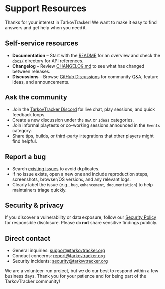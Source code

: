 # Support Resources

Thanks for your interest in TarkovTracker! We want to make it easy to find answers and get help when you need it.

## Self-service resources
- **Documentation** – Start with the [README](README.md) for an overview and check the [`docs/`](docs/) directory for API references.
- **Changelog** – Review [CHANGELOG.md](CHANGELOG.md) to see what has changed between releases.
- **Discussions** – Browse [GitHub Discussions](https://github.com/TarkovTracker/tarkovtracker/discussions) for community Q&A, feature ideas, and announcements.

## Ask the community
- Join the [TarkovTracker Discord](https://discord.gg/zeAP4Ng) for live chat, play sessions, and quick feedback loops.
- Create a new discussion under the `Q&A` or `Ideas` categories.
- Join informal playtests or co-working sessions announced in the `Events` category.
- Share tips, builds, or third-party integrations that other players might find helpful.

## Report a bug
- Search [existing issues](https://github.com/TarkovTracker/tarkovtracker/issues) to avoid duplicates.
- If no issue exists, open a new one and include reproduction steps, screenshots, browser/OS versions, and any relevant logs.
- Clearly label the issue (e.g., `bug`, `enhancement`, `documentation`) to help maintainers triage quickly.

## Security & privacy
If you discover a vulnerability or data exposure, follow our [Security Policy](SECURITY.md) for responsible disclosure. Please do **not** share sensitive findings publicly.

## Direct contact
- General inquiries: [support@tarkovtracker.org](mailto:support@tarkovtracker.org)
- Conduct concerns: [report@tarkovtracker.org](mailto:report@tarkovtracker.org)
- Security incidents: [security@tarkovtracker.org](mailto:security@tarkovtracker.org)

We are a volunteer-run project, but we do our best to respond within a few business days. Thank you for your patience and for being part of the TarkovTracker community!

